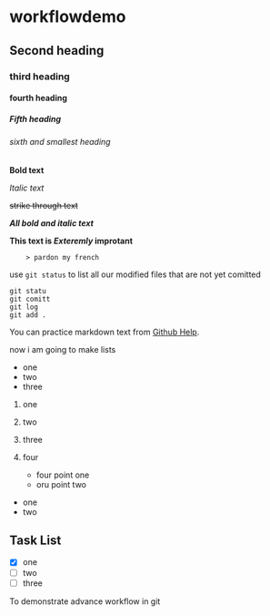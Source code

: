 # workflowdemo

## Second heading

### third heading

#### fourth heading

##### Fifth heading

###### sixth and smallest heading

**Bold text**

*Italic text*

~~strike through text~~

***All bold and italic text***

**This text is _Exteremly_ improtant**

        > pardon my french
        
use `git status` to list all our modified files that are not yet comitted

```
git statu
git comitt
git log 
git add .
```
You can practice markdown text from [Github Help](https://help.github.com/en/github/writing-on-github/basic-writing-and-formatting-syntax).

now i am going to make lists

- one
- two
- three

1. one
2. two
3. three

4. four
   - four point one
   - oru point two
 
* one 
* two


## Task List

- [x] one
- [ ] two
- [ ] three

To demonstrate advance workflow in git
